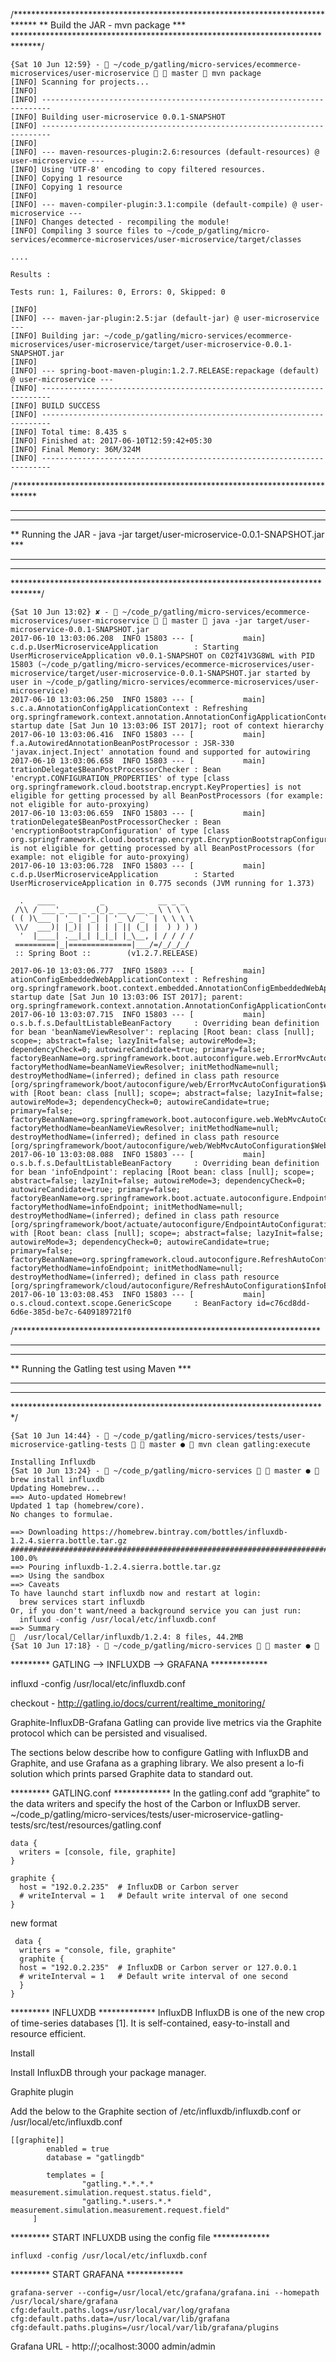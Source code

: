 
/*****************************************************************************
**                     Build the JAR - mvn package              ***
******************************************************************************/
```
{Sat 10 Jun 12:59} -  ~/code_p/gatling/micro-services/ecommerce-microservices/user-microservice   master  mvn package
[INFO] Scanning for projects...
[INFO]
[INFO] ------------------------------------------------------------------------
[INFO] Building user-microservice 0.0.1-SNAPSHOT
[INFO] ------------------------------------------------------------------------
[INFO]
[INFO] --- maven-resources-plugin:2.6:resources (default-resources) @ user-microservice ---
[INFO] Using 'UTF-8' encoding to copy filtered resources.
[INFO] Copying 1 resource
[INFO] Copying 1 resource
[INFO]
[INFO] --- maven-compiler-plugin:3.1:compile (default-compile) @ user-microservice ---
[INFO] Changes detected - recompiling the module!
[INFO] Compiling 3 source files to ~/code_p/gatling/micro-services/ecommerce-microservices/user-microservice/target/classes

....
```
```
Results :

Tests run: 1, Failures: 0, Errors: 0, Skipped: 0

[INFO]
[INFO] --- maven-jar-plugin:2.5:jar (default-jar) @ user-microservice ---
[INFO] Building jar: ~/code_p/gatling/micro-services/ecommerce-microservices/user-microservice/target/user-microservice-0.0.1-SNAPSHOT.jar
[INFO]
[INFO] --- spring-boot-maven-plugin:1.2.7.RELEASE:repackage (default) @ user-microservice ---
[INFO] ------------------------------------------------------------------------
[INFO] BUILD SUCCESS
[INFO] ------------------------------------------------------------------------
[INFO] Total time: 8.435 s
[INFO] Finished at: 2017-06-10T12:59:42+05:30
[INFO] Final Memory: 36M/324M
[INFO] ------------------------------------------------------------------------

```






/*****************************************************************************
************************************************************************
************************************************************************
** Running the JAR - java -jar target/user-microservice-0.0.1-SNAPSHOT.jar ***
************************************************************************
************************************************************************
******************************************************************************/
```
{Sat 10 Jun 13:02} ✘ -  ~/code_p/gatling/micro-services/ecommerce-microservices/user-microservice   master  java -jar target/user-microservice-0.0.1-SNAPSHOT.jar
2017-06-10 13:03:06.208  INFO 15803 --- [           main] c.d.p.UserMicroserviceApplication        : Starting UserMicroserviceApplication v0.0.1-SNAPSHOT on C02T41V3G8WL with PID 15803 (~/code_p/gatling/micro-services/ecommerce-microservices/user-microservice/target/user-microservice-0.0.1-SNAPSHOT.jar started by user in ~/code_p/gatling/micro-services/ecommerce-microservices/user-microservice)
2017-06-10 13:03:06.250  INFO 15803 --- [           main] s.c.a.AnnotationConfigApplicationContext : Refreshing org.springframework.context.annotation.AnnotationConfigApplicationContext@5415e2a7: startup date [Sat Jun 10 13:03:06 IST 2017]; root of context hierarchy
2017-06-10 13:03:06.416  INFO 15803 --- [           main] f.a.AutowiredAnnotationBeanPostProcessor : JSR-330 'javax.inject.Inject' annotation found and supported for autowiring
2017-06-10 13:03:06.658  INFO 15803 --- [           main] trationDelegate$BeanPostProcessorChecker : Bean 'encrypt.CONFIGURATION_PROPERTIES' of type [class org.springframework.cloud.bootstrap.encrypt.KeyProperties] is not eligible for getting processed by all BeanPostProcessors (for example: not eligible for auto-proxying)
2017-06-10 13:03:06.659  INFO 15803 --- [           main] trationDelegate$BeanPostProcessorChecker : Bean 'encryptionBootstrapConfiguration' of type [class org.springframework.cloud.bootstrap.encrypt.EncryptionBootstrapConfiguration$$EnhancerBySpringCGLIB$$430de1e1] is not eligible for getting processed by all BeanPostProcessors (for example: not eligible for auto-proxying)
2017-06-10 13:03:06.728  INFO 15803 --- [           main] c.d.p.UserMicroserviceApplication        : Started UserMicroserviceApplication in 0.775 seconds (JVM running for 1.373)

  .   ____          _            __ _ _
 /\\ / ___'_ __ _ _(_)_ __  __ _ \ \ \ \
( ( )\___ | '_ | '_| | '_ \/ _` | \ \ \ \
 \\/  ___)| |_)| | | | | || (_| |  ) ) ) )
  '  |____| .__|_| |_|_| |_\__, | / / / /
 =========|_|==============|___/=/_/_/_/
 :: Spring Boot ::        (v1.2.7.RELEASE)

2017-06-10 13:03:06.777  INFO 15803 --- [           main] ationConfigEmbeddedWebApplicationContext : Refreshing org.springframework.boot.context.embedded.AnnotationConfigEmbeddedWebApplicationContext@3f7dda5e: startup date [Sat Jun 10 13:03:06 IST 2017]; parent: org.springframework.context.annotation.AnnotationConfigApplicationContext@5415e2a7
2017-06-10 13:03:07.715  INFO 15803 --- [           main] o.s.b.f.s.DefaultListableBeanFactory     : Overriding bean definition for bean 'beanNameViewResolver': replacing [Root bean: class [null]; scope=; abstract=false; lazyInit=false; autowireMode=3; dependencyCheck=0; autowireCandidate=true; primary=false; factoryBeanName=org.springframework.boot.autoconfigure.web.ErrorMvcAutoConfiguration$WhitelabelErrorViewConfiguration; factoryMethodName=beanNameViewResolver; initMethodName=null; destroyMethodName=(inferred); defined in class path resource [org/springframework/boot/autoconfigure/web/ErrorMvcAutoConfiguration$WhitelabelErrorViewConfiguration.class]] with [Root bean: class [null]; scope=; abstract=false; lazyInit=false; autowireMode=3; dependencyCheck=0; autowireCandidate=true; primary=false; factoryBeanName=org.springframework.boot.autoconfigure.web.WebMvcAutoConfiguration$WebMvcAutoConfigurationAdapter; factoryMethodName=beanNameViewResolver; initMethodName=null; destroyMethodName=(inferred); defined in class path resource [org/springframework/boot/autoconfigure/web/WebMvcAutoConfiguration$WebMvcAutoConfigurationAdapter.class]]
2017-06-10 13:03:08.088  INFO 15803 --- [           main] o.s.b.f.s.DefaultListableBeanFactory     : Overriding bean definition for bean 'infoEndpoint': replacing [Root bean: class [null]; scope=; abstract=false; lazyInit=false; autowireMode=3; dependencyCheck=0; autowireCandidate=true; primary=false; factoryBeanName=org.springframework.boot.actuate.autoconfigure.EndpointAutoConfiguration; factoryMethodName=infoEndpoint; initMethodName=null; destroyMethodName=(inferred); defined in class path resource [org/springframework/boot/actuate/autoconfigure/EndpointAutoConfiguration.class]] with [Root bean: class [null]; scope=; abstract=false; lazyInit=false; autowireMode=3; dependencyCheck=0; autowireCandidate=true; primary=false; factoryBeanName=org.springframework.cloud.autoconfigure.RefreshAutoConfiguration$InfoEndpointRebinderConfiguration; factoryMethodName=infoEndpoint; initMethodName=null; destroyMethodName=(inferred); defined in class path resource [org/springframework/cloud/autoconfigure/RefreshAutoConfiguration$InfoEndpointRebinderConfiguration.class]]
2017-06-10 13:03:08.453  INFO 15803 --- [           main] o.s.cloud.context.scope.GenericScope     : BeanFactory id=c76cd8dd-6d6e-385d-be7c-6409189721f0
```



/**********************************************************************
************************************************************************
************************************************************************
** Running the Gatling test using Maven ***
************************************************************************
************************************************************************
************************************************************************/
```
{Sat 10 Jun 14:44} -  ~/code_p/gatling/micro-services/tests/user-microservice-gatling-tests   master ●  mvn clean gatling:execute
```


```
Installing Influxdb
{Sat 10 Jun 13:24} -  ~/code_p/gatling/micro-services   master ●  brew install influxdb
Updating Homebrew...
==> Auto-updated Homebrew!
Updated 1 tap (homebrew/core).
No changes to formulae.

==> Downloading https://homebrew.bintray.com/bottles/influxdb-1.2.4.sierra.bottle.tar.gz
######################################################################## 100.0%
==> Pouring influxdb-1.2.4.sierra.bottle.tar.gz
==> Using the sandbox
==> Caveats
To have launchd start influxdb now and restart at login:
  brew services start influxdb
Or, if you don't want/need a background service you can just run:
  influxd -config /usr/local/etc/influxdb.conf
==> Summary
🍺  /usr/local/Cellar/influxdb/1.2.4: 8 files, 44.2MB
{Sat 10 Jun 17:18} -  ~/code_p/gatling/micro-services   master ● 
```


********* GATLING --> INFLUXDB --> GRAFANA  *************


  influxd -config /usr/local/etc/influxdb.conf

  checkout - http://gatling.io/docs/current/realtime_monitoring/

  Graphite-InfluxDB-Grafana
Gatling can provide live metrics via the Graphite protocol which can be persisted and visualised.

The sections below describe how to configure Gatling with InfluxDB and Graphite, and use Grafana as a graphing library. We also present a lo-fi solution which prints parsed Graphite data to standard out.

********* GATLING.conf  *************
In the gatling.conf add “graphite” to the data writers and specify the host of the Carbon or InfluxDB server.
~/code_p/gatling/micro-services/tests/user-microservice-gatling-tests/src/test/resources/gatling.conf
```
data {
  writers = [console, file, graphite]
}

graphite {
  host = "192.0.2.235"  # InfluxDB or Carbon server
  # writeInterval = 1   # Default write interval of one second
}
```
new format
```
 data {
  writers = "console, file, graphite"
  graphite {
  host = "192.0.2.235"  # InfluxDB or Carbon server or 127.0.0.1
  # writeInterval = 1   # Default write interval of one second
  }
}
```


********* INFLUXDB  *************
InfluxDB
InfluxDB is one of the new crop of time-series databases [1]. It is self-contained, easy-to-install and resource efficient.

Install

Install InfluxDB through your package manager.

Graphite plugin

Add the below to the Graphite section of /etc/influxdb/influxdb.conf or /usr/local/etc/influxdb.conf
```
[[graphite]]
        enabled = true
        database = "gatlingdb"

        templates = [
                "gatling.*.*.*.* measurement.simulation.request.status.field",
                "gatling.*.users.*.* measurement.simulation.measurement.request.field"
     ]
```

********* START INFLUXDB using the config file  *************
```
influxd -config /usr/local/etc/influxdb.conf
```

********* START GRAFANA  *************
```
grafana-server --config=/usr/local/etc/grafana/grafana.ini --homepath /usr/local/share/grafana cfg:default.paths.logs=/usr/local/var/log/grafana cfg:default.paths.data=/usr/local/var/lib/grafana cfg:default.paths.plugins=/usr/local/var/lib/grafana/plugins
```

Grafana URL - http://;ocalhost:3000
admin/admin
